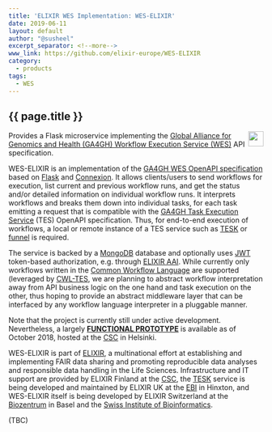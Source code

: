 ```yaml
---
title: 'ELIXIR WES Implementation: WES-ELIXIR'
date: 2019-06-11
layout: default
author: "@susheel"
excerpt_separator: <!--more-->
www_link: https://github.com/elixir-europe/WES-ELIXIR
category:
  - products
tags:
  - WES
---
```


## {{ page.title }}

<img style="float: right;width: 30px;" src="{{ 'assets' | relative_url }}/img/WES-ELIXIR.png" />

Provides a Flask microservice implementing the [Global Alliance for Genomics and Health (GA4GH) Workflow Execution Service (WES)](https://github.com/ga4gh/workflow-execution-service-schemas) API specification.

<!--more-->

WES-ELIXIR is an implementation of the [GA4GH WES OpenAPI specification](https://github.com/ga4gh/workflow-execution-service-schemas) based on [Flask](http://flask.pocoo.org/) and [Connexion](https://github.com/zalando/connexion). It allows clients/users to send workflows for execution, list current and previous workflow runs, and get the status and/or detailed information on individual workflow runs. It interprets workflows and breaks them down into individual tasks, for each task emitting a request that is compatible with the [GA4GH Task Execution Service](https://github.com/ga4gh/task-execution-schemas) (TES) OpenAPI specification. Thus, for end-to-end execution of workflows, a local or remote instance of a TES service such as [TESK](https://github.com/EMBL-EBI-TSI/TESK) or [funnel](https://ohsu-comp-bio.github.io/funnel/) is required.

The service is backed by a [MongoDB](https://www.mongodb.com/) database and optionally uses [JWT](https://jwt.io/introduction/) token-based authorization, e.g. through [ELIXIR AAI](https://www.elixir-europe.org/services/compute/aai). While currently only workflows written in the [Common Workflow Language](https://www.commonwl.org/) are supported (leveraged by [CWL-TES](https://github.com/common-workflow-language/cwl-tes), we are planning to abstract workflow interpretation away from API business logic on the one hand and task execution on the other, thus hoping to provide an abstract middleware layer that can be interfaced by any workflow language interpreter in a pluggable manner.

Note that the project is currently still under active development. Nevertheless, a largely [**FUNCTIONAL PROTOTYPE**](http://193.167.189.73:7777/ga4gh/wes/v1/ui/) is available as of October 2018, hosted at the [CSC](https://www.csc.fi/home) in Helsinki.

WES-ELIXIR is part of [ELIXIR](https://www.elixir-europe.org/), a multinational effort at establishing and implementing FAIR data sharing and promoting reproducible data analyses and responsible data handling in the Life Sciences. Infrastructure and IT support are provided by ELIXIR Finland at the [CSC](https://www.csc.fi/home), the [TESK](https://github.com/EMBL-EBI-TSI/TESK) service is being developed and maintained by ELIXIR UK at the [EBI](https://www.ebi.ac.uk/) in Hinxton, and WES-ELIXIR itself is being developed by ELIXIR Switzerland at the [Biozentrum](https://www.biozentrum.unibas.ch/) in Basel and the [Swiss Institute of Bioinformatics](https://www.sib.swiss/).

(TBC)

<!--more-->
